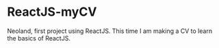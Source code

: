 # ReactJS-myCV
Neoland, first project using ReactJS. This time I am making a CV to learn the basics of ReactJS.

